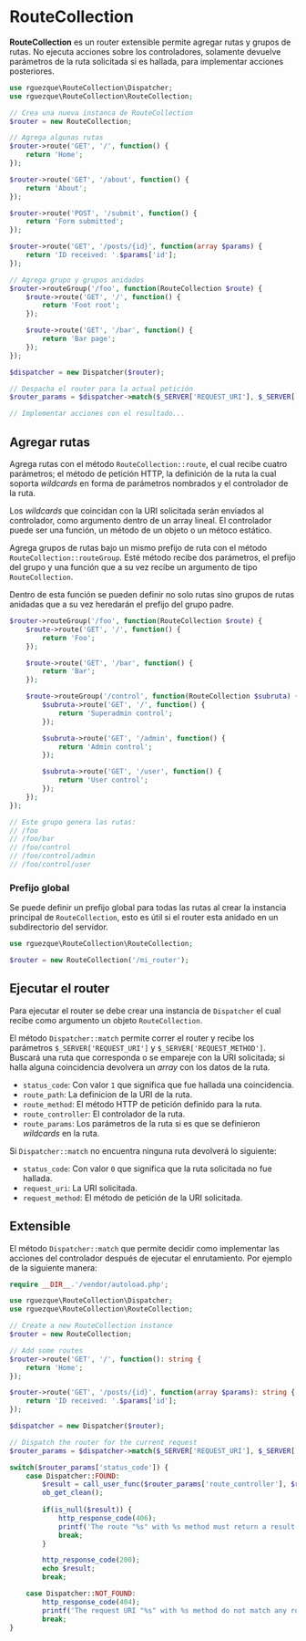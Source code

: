# RouteCollection

**RouteCollection** es un router extensible permite agregar rutas y grupos de rutas. No ejecuta acciones sobre los controladores, solamente devuelve parámetros de la ruta solicitada si es hallada, para implementar acciones posteriores.

```php
use rguezque\RouteCollection\Dispatcher;
use rguezque\RouteCollection\RouteCollection;

// Crea una nueva instanca de RouteCollection
$router = new RouteCollection;

// Agrega algunas rutas
$router->route('GET', '/', function() {
    return 'Home';
});

$router->route('GET', '/about', function() {
    return 'About';
}); 

$router->route('POST', '/submit', function() {
    return 'Form submitted';
});

$router->route('GET', '/posts/{id}', function(array $params) {
    return 'ID received: '.$params['id'];
});

// Agrega grupo y grupos anidados
$router->routeGroup('/foo', function(RouteCollection $route) {
    $route->route('GET', '/', function() {
        return 'Foot root';
    });

    $route->route('GET', '/bar', function() {
        return 'Bar page';
    });
});

$dispatcher = new Dispatcher($router);

// Despacha el router para la actual petición
$router_params = $dispatcher->match($_SERVER['REQUEST_URI'], $_SERVER['REQUEST_METHOD']);

// Implementar acciones con el resultado...
```

## Agregar rutas

Agrega rutas con el método `RouteCollection::route`, el cual recibe cuatro parámetros; el método de petición HTTP, la definición de la ruta la cual soporta *wildcards* en forma de parámetros nombrados y el controlador de la ruta. 

Los *wildcards* que coincidan con la URI solicitada serán enviados al controlador, como argumento dentro de un array lineal. El controlador puede ser una función, un método de un objeto o un métoco estático.

Agrega grupos de rutas bajo un mismo prefijo de ruta con el método `RouteCollection::routeGroup`. Esté método recibe dos parámetros, el prefijo del grupo y una función que a su vez recibe un argumento de tipo `RouteCollection`.

Dentro de esta función se pueden definir no solo rutas sino grupos de rutas anidadas que a su vez heredarán el prefijo del grupo padre.

```php
$router->routeGroup('/foo', function(RouteCollection $route) {
    $route->route('GET', '/', function() {
        return 'Foo';
    });

    $route->route('GET', '/bar', function() {
        return 'Bar';
    });

    $route->routeGroup('/control', function(RouteCollection $subruta) {
        $subruta->route('GET', '/', function() {
            return 'Superadmin control';
        });

        $subruta->route('GET', '/admin', function() {
            return 'Admin control';
        });

        $subruta->route('GET', '/user', function() {
            return 'User control';
        });
    });
});

// Este grupo genera las rutas:
// /foo
// /foo/bar
// /foo/control
// /foo/control/admin
// /foo/control/user
```

### Prefijo global

Se puede definir un prefijo global para todas las rutas al crear la instancia principal de `RouteCollection`, esto es útil si el router esta anidado en un subdirectorio del servidor.

```php
use rguezque\RouteCollection\RouteCollection;

$router = new RouteCollection('/mi_router');
```

## Ejecutar el router

Para ejecutar el router se debe crear una instancia de `Dispatcher` el cual recibe como argumento un objeto `RouteCollection`.

El método `Dispatcher::match` permite correr el router y recibe los parámetros `$_SERVER['REQUEST_URI']` y `$_SERVER['REQUEST_METHOD']`. Buscará una ruta que corresponda o se empareje con la URI solicitada; si halla alguna coincidencia devolvera un *array* con los datos de la ruta.

- `status_code`: Con valor `1` que significa que fue hallada una coincidencia.
- `route_path`: La definicion de la URI de la ruta.
- `route_method`: El método HTTP de petición definido para la ruta.
- `route_controller`: El controlador de la ruta.
- `route_params`: Los parámetros de la ruta si es que se definieron *wildcards* en la ruta.

Si  `Dispatcher::match` no encuentra ninguna ruta devolverá lo siguiente:

- `status_code`: Con valor `0` que significa que la ruta solicitada no fue hallada.
- `request_uri`: La URI solicitada.
- `request_method`: El método de petición de la URI solicitada.

## Extensible

El método `Dispatcher::match` que permite decidir como implementar las acciones del controlador después de ejecutar el enrutamiento. Por ejemplo de la siguiente manera:

```php
require __DIR__.'/vendor/autoload.php';

use rguezque\RouteCollection\Dispatcher;
use rguezque\RouteCollection\RouteCollection;

// Create a new RouteCollection instance
$router = new RouteCollection;

// Add some routes
$router->route('GET', '/', function(): string {
    return 'Home';
});

$router->route('GET', '/posts/{id}', function(array $params): string {
    return 'ID received: '.$params['id'];
}); 

$dispatcher = new Dispatcher($router);

// Dispatch the router for the current request
$router_params = $dispatcher->match($_SERVER['REQUEST_URI'], $_SERVER['REQUEST_METHOD']);

switch($router_params['status_code']) {
    case Dispatcher::FOUND: 
        $result = call_user_func($router_params['route_controller'], $router_params['route_params']);
        ob_get_clean();
        
        if(is_null($result)) {
            http_response_code(406);
            printf('The route "%s" with %s method must return a result.', $router_params['route_path'], $router_params['route_method']);
            break;
        }

        http_response_code(200);
        echo $result;
        break;

    case Dispatcher::NOT_FOUND:
        http_response_code(404);
        printf('The request URI "%s" with %s method do not match any route.', $router_params['request_uri'], $router_params['request_method']);
        break;
}
```
